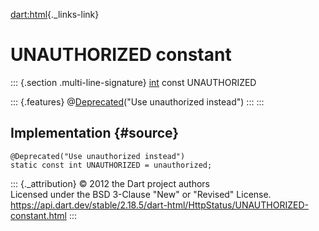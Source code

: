 [dart:html](../../dart-html/dart-html-library){._links-link}

UNAUTHORIZED constant
=====================

::: {.section .multi-line-signature}
[int](../../dart-core/int-class) const UNAUTHORIZED

::: {.features}
@[Deprecated](../../dart-core/deprecated-class)(\"Use unauthorized
instead\")
:::
:::

Implementation {#source}
--------------

``` {.language-dart data-language="dart"}
@Deprecated("Use unauthorized instead")
static const int UNAUTHORIZED = unauthorized;
```

::: {._attribution}
© 2012 the Dart project authors\
Licensed under the BSD 3-Clause \"New\" or \"Revised\" License.\
<https://api.dart.dev/stable/2.18.5/dart-html/HttpStatus/UNAUTHORIZED-constant.html>
:::

